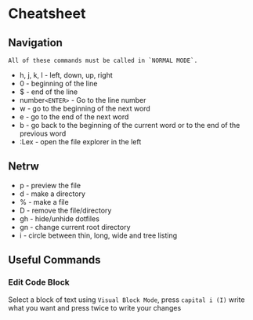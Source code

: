 # Cheatsheet

## Navigation
    All of these commands must be called in `NORMAL MODE`.

- h, j, k, l - left, down, up, right
- 0 - beginning of the line
- $ - end of the line
- number`<ENTER>` - Go to the line number
- w - go to the beginning of the next word
- e - go to the end of the next word
- b - go back to the beginning of the current word or to the end of the previous word
- :Lex - open the file explorer in the left

## Netrw
- p - preview the file
- d - make a directory
- % - make a file
- D - remove the file/directory
- gh - hide/unhide dotfiles
- gn - change current root directory
- i - circle between thin, long, wide and tree listing

## Useful Commands
### Edit Code Block 
Select a block of text using `Visual Block Mode`, press `capital i (I)` write what you want and press <Esc> twice to write your changes
